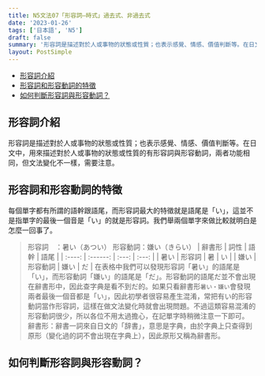 ```yaml
---
title: N5文法07「形容詞—時式」過去式、非過去式
date: '2023-01-26'
tags: ['日本語', 'N5']
draft: false
summary: '形容詞是描述對於人或事物的狀態或性質；也表示感覺、情感、價值判斷等。在日文中，用來描述對於人或事物的狀態或性質的有形容詞與形容動詞，兩者功能相同，但文法變化不一樣，需要注意。'
layout: PostSimple
---
```


- [形容詞介紹](#形容詞介紹)
- [形容詞和形容動詞的特徵](#形容詞和形容動詞的特徵)
- [如何判斷形容詞與形容動詞？](#如何判斷形容詞與形容動詞)

## 形容詞介紹
形容詞是描述對於人或事物的狀態或性質；也表示感覺、情感、價值判斷等。在日文中，用來描述對於人或事物的狀態或性質的有形容詞與形容動詞，兩者功能相同，但文法變化不一樣，需要注意。

## 形容詞和形容動詞的特徵
每個單字都有所謂的語幹跟語尾，而形容詞最大的特徵就是語尾是「い」，這並不是指單字的最後一個音是「い」的就是形容詞。我們舉兩個單字來做比較就明白是怎麼一回事了。
> 形容詞　：暑い（あつい）
> 形容動詞：嫌い（きらい）
| 辭書形 |   詞性   | 語幹  | 語尾  |
| :----: | :------: | :---: | :---: |
|  暑い  |  形容詞  |  暑   |  い   |
|  嫌い  | 形容動詞 | 嫌い  |  だ   |
在表格中我們可以發現形容詞「暑い」的語尾是「い」，而形容動詞「嫌い」的語尾是「だ」。形容動詞的語尾だ並不會出現在辭書形中，因此查字典是看不到だ的。如果只看辭書形`暑い・嫌い`會發現兩者最後一個音都是「い」，因此初學者很容易產生混淆，常把有い的形容動詞當作形容詞，這樣在做文法變化時就會出現問題。不過這類容易混淆的形容動詞很少，所以各位不用太過擔心，在記單字時稍微注意一下即可。
> 辭書形：辭書一詞來自日文的「辞書」，意思是字典，由於字典上只查得到原形（變化過的詞不會出現在字典上），因此原形又稱為辭書形。

## 如何判斷形容詞與形容動詞？